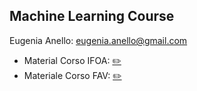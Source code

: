 ## Machine Learning Course

Eugenia Anello: eugenia.anello@gmail.com

* Material Corso IFOA: [:pencil2:](https://github.com/eugeniaring/machine-learning-course-eugenia/blob/main/README_ifoa.md)
* Materiale Corso FAV: [:pencil2:](https://github.com/eugeniaring/machine-learning-course-eugenia/blob/main/README_fav.md)

